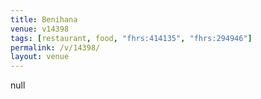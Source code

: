 ```yaml
---
title: Benihana
venue: v14398
tags: [restaurant, food, "fhrs:414135", "fhrs:294946"]
permalink: /v/14398/
layout: venue
---
```

null